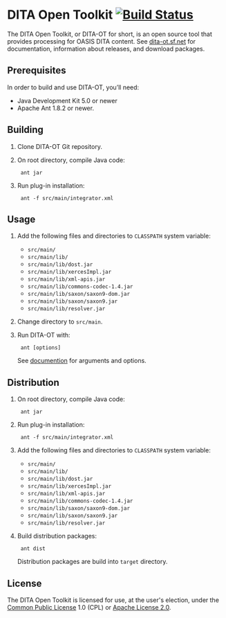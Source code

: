DITA Open Toolkit [![Build Status](https://secure.travis-ci.org/dita-ot/dita-ot.png?branch=B_MT1-7)](http://travis-ci.org/dita-ot/dita-ot)
=================

The DITA Open Toolkit, or DITA-OT for short, is an open source tool that provides processing for OASIS DITA content. See [dita-ot.sf.net](http://dita-ot.sourceforge.net/) for documentation, information about releases, and download packages.

Prerequisites
-------------

In order to build and use DITA-OT, you’ll need:

* Java Development Kit 5.0 or newer
* Apache Ant 1.8.2 or newer.

Building
--------

1. Clone DITA-OT Git repository.
2. On root directory, compile Java code:

        ant jar
     
3. Run plug-in installation:

        ant -f src/main/integrator.xml

Usage
-----

1. Add the following files and directories to `CLASSPATH` system variable:
   * `src/main/`
   * `src/main/lib/`
   * `src/main/lib/dost.jar`
   * `src/main/lib/xercesImpl.jar`
   * `src/main/lib/xml-apis.jar`
   * `src/main/lib/commons-codec-1.4.jar`
   * `src/main/lib/saxon/saxon9-dom.jar`
   * `src/main/lib/saxon/saxon9.jar`
   * `src/main/lib/resolver.jar`
2. Change directory to `src/main`.
3. Run DITA-OT with:

        ant [options]
        
   See [documention](http://dita-ot.sourceforge.net/latest/) for arguments and options.

Distribution
------------

1. On root directory, compile Java code:

        ant jar
     
2. Run plug-in installation:

        ant -f src/main/integrator.xml

3. Add the following files and directories to `CLASSPATH` system variable:
   * `src/main/`
   * `src/main/lib/`
   * `src/main/lib/dost.jar`
   * `src/main/lib/xercesImpl.jar`
   * `src/main/lib/xml-apis.jar`
   * `src/main/lib/commons-codec-1.4.jar`
   * `src/main/lib/saxon/saxon9-dom.jar`
   * `src/main/lib/saxon/saxon9.jar`
   * `src/main/lib/resolver.jar`

4. Build distribution packages:

        ant dist
   
   Distribution packages are build into `target` directory.
   
License
-------

The DITA Open Toolkit is licensed for use, at the user's election, under the [Common Public License](http://www.opensource.org/licenses/cpl1.0.php) 1.0 (CPL) or [Apache License 2.0](http://www.apache.org/licenses/LICENSE-2.0).